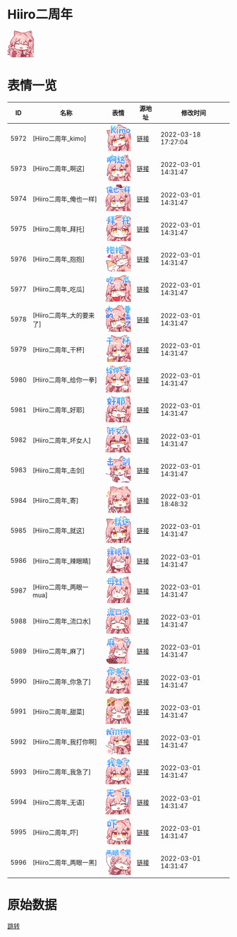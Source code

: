 # Hiiro二周年

<img src="./cover.png" height="60" alt="cover" />

# 表情一览

|ID|名称|表情|源地址|修改时间|
|----|----|----|----|----|
|5972|[Hiiro二周年_kimo]|<img src="./pic/005972_%5BHiiro二周年_kimo%5D.png" height="60" alt="kimo"/>|[链接](http://i0.hdslb.com/bfs/emote/dbb2fa8d23c069d88d3f448e0815a58a7a99cc43.png)|2022-03-18 17:27:04|
|5973|[Hiiro二周年_啊这]|<img src="./pic/005973_%5BHiiro二周年_啊这%5D.png" height="60" alt="啊这"/>|[链接](http://i0.hdslb.com/bfs/emote/a75ad1f21b047986f2ec29958e3edfbe217f52c5.png)|2022-03-01 14:31:47|
|5974|[Hiiro二周年_俺也一样]|<img src="./pic/005974_%5BHiiro二周年_俺也一样%5D.png" height="60" alt="俺也一样"/>|[链接](http://i0.hdslb.com/bfs/emote/6622a471cee2700cd5433796555d0b9d51b90779.png)|2022-03-01 14:31:47|
|5975|[Hiiro二周年_拜托]|<img src="./pic/005975_%5BHiiro二周年_拜托%5D.png" height="60" alt="拜托"/>|[链接](http://i0.hdslb.com/bfs/emote/f3f0884c0e8a1e1ef4a07dbe80cd4afb1a030c82.png)|2022-03-01 14:31:47|
|5976|[Hiiro二周年_抱抱]|<img src="./pic/005976_%5BHiiro二周年_抱抱%5D.png" height="60" alt="抱抱"/>|[链接](http://i0.hdslb.com/bfs/emote/24e2a4ad16b0cef127115a5358cae08c1ff9423a.png)|2022-03-01 14:31:47|
|5977|[Hiiro二周年_吃瓜]|<img src="./pic/005977_%5BHiiro二周年_吃瓜%5D.png" height="60" alt="吃瓜"/>|[链接](http://i0.hdslb.com/bfs/emote/f5dd831cd8dc9fc93a8cf21247f2e1bdbfa65eff.png)|2022-03-01 14:31:47|
|5978|[Hiiro二周年_大的要来了]|<img src="./pic/005978_%5BHiiro二周年_大的要来了%5D.png" height="60" alt="大的要来了"/>|[链接](http://i0.hdslb.com/bfs/emote/7cb1ccd578c1946ff68cbcf55add6527cc7826e1.png)|2022-03-01 14:31:47|
|5979|[Hiiro二周年_干杯]|<img src="./pic/005979_%5BHiiro二周年_干杯%5D.png" height="60" alt="干杯"/>|[链接](http://i0.hdslb.com/bfs/emote/09414159af5730065bf476003f15fbea5aa83990.png)|2022-03-01 14:31:47|
|5980|[Hiiro二周年_给你一拳]|<img src="./pic/005980_%5BHiiro二周年_给你一拳%5D.png" height="60" alt="给你一拳"/>|[链接](http://i0.hdslb.com/bfs/emote/332e74d9858e672544911d3267ace2b9bbfd2d28.png)|2022-03-01 14:31:47|
|5981|[Hiiro二周年_好耶]|<img src="./pic/005981_%5BHiiro二周年_好耶%5D.png" height="60" alt="好耶"/>|[链接](http://i0.hdslb.com/bfs/emote/3250844f983fad2e8888a69f9438a925492630b1.png)|2022-03-01 14:31:47|
|5982|[Hiiro二周年_坏女人]|<img src="./pic/005982_%5BHiiro二周年_坏女人%5D.png" height="60" alt="坏女人"/>|[链接](http://i0.hdslb.com/bfs/emote/74f02465c6c057aebb0df5cb3ab785616b5f077b.png)|2022-03-01 14:31:47|
|5983|[Hiiro二周年_击剑]|<img src="./pic/005983_%5BHiiro二周年_击剑%5D.png" height="60" alt="击剑"/>|[链接](http://i0.hdslb.com/bfs/emote/3212b33d39221df349dea0695701bbce07971b00.png)|2022-03-01 14:31:47|
|5984|[Hiiro二周年_寄]|<img src="./pic/005984_%5BHiiro二周年_寄%5D.png" height="60" alt="寄"/>|[链接](http://i0.hdslb.com/bfs/emote/22ce9c662192d858231ffd02190db7338e0b6e8c.png)|2022-03-01 18:48:32|
|5985|[Hiiro二周年_就这]|<img src="./pic/005985_%5BHiiro二周年_就这%5D.png" height="60" alt="就这"/>|[链接](http://i0.hdslb.com/bfs/emote/e7a2debdbdef552646543af5a8fde5e98a6f6a48.png)|2022-03-01 14:31:47|
|5986|[Hiiro二周年_辣眼睛]|<img src="./pic/005986_%5BHiiro二周年_辣眼睛%5D.png" height="60" alt="辣眼睛"/>|[链接](http://i0.hdslb.com/bfs/emote/8ea839758e87947326711297ca7c08a9ad3af906.png)|2022-03-01 14:31:47|
|5987|[Hiiro二周年_两眼一mua]|<img src="./pic/005987_%5BHiiro二周年_两眼一mua%5D.png" height="60" alt="两眼一mua"/>|[链接](http://i0.hdslb.com/bfs/emote/13187977f7f9d24f3c38a40646388e2514b943da.png)|2022-03-01 14:31:47|
|5988|[Hiiro二周年_流口水]|<img src="./pic/005988_%5BHiiro二周年_流口水%5D.png" height="60" alt="流口水"/>|[链接](http://i0.hdslb.com/bfs/emote/0648c8bf4f3836de0902b4ab8e9b1c1b68505a5e.png)|2022-03-01 14:31:47|
|5989|[Hiiro二周年_麻了]|<img src="./pic/005989_%5BHiiro二周年_麻了%5D.png" height="60" alt="麻了"/>|[链接](http://i0.hdslb.com/bfs/emote/a7b0deef902b639e40c9b4dc3d3a9df5793cf538.png)|2022-03-01 14:31:47|
|5990|[Hiiro二周年_你急了]|<img src="./pic/005990_%5BHiiro二周年_你急了%5D.png" height="60" alt="你急了"/>|[链接](http://i0.hdslb.com/bfs/emote/ecebc089fe35131d0e984f737256c3ca4d95d7ce.png)|2022-03-01 14:31:47|
|5991|[Hiiro二周年_甜菜]|<img src="./pic/005991_%5BHiiro二周年_甜菜%5D.png" height="60" alt="甜菜"/>|[链接](http://i0.hdslb.com/bfs/emote/0f5ebb168ea22c7f590d07912ea223e851b1e539.png)|2022-03-01 14:31:47|
|5992|[Hiiro二周年_我打你啊]|<img src="./pic/005992_%5BHiiro二周年_我打你啊%5D.png" height="60" alt="我打你啊"/>|[链接](http://i0.hdslb.com/bfs/emote/ebe3a5e924904c02c9386d730e7b1053c1cb929e.png)|2022-03-01 14:31:47|
|5993|[Hiiro二周年_我急了]|<img src="./pic/005993_%5BHiiro二周年_我急了%5D.png" height="60" alt="我急了"/>|[链接](http://i0.hdslb.com/bfs/emote/1c7b422e7c2bf260bf9b36f06d74427389630b2a.png)|2022-03-01 14:31:47|
|5994|[Hiiro二周年_无语]|<img src="./pic/005994_%5BHiiro二周年_无语%5D.png" height="60" alt="无语"/>|[链接](http://i0.hdslb.com/bfs/emote/5a61e12360c94b413fa6d370829b8d7f4733c897.png)|2022-03-01 14:31:47|
|5995|[Hiiro二周年_吓]|<img src="./pic/005995_%5BHiiro二周年_吓%5D.png" height="60" alt="吓"/>|[链接](http://i0.hdslb.com/bfs/emote/cbaca277bcc77739abf41bfc5c377b61ff8527d9.png)|2022-03-01 14:31:47|
|5996|[Hiiro二周年_两眼一黑]|<img src="./pic/005996_%5BHiiro二周年_两眼一黑%5D.png" height="60" alt="两眼一黑"/>|[链接](http://i0.hdslb.com/bfs/emote/9b6d393c8f9248e9f8ea8e1d075cc88a300972f3.png)|2022-03-01 14:31:47|

# 原始数据

[跳转](./raw.json)

